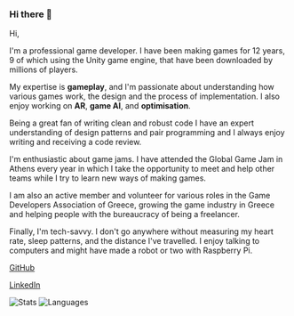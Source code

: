 ### Hi there 👋

Hi,

I'm a professional game developer. I have been making games for 12 years, 9 of which using the Unity game engine, that have been downloaded by millions of players.

My expertise is **gameplay**, and I'm passionate about understanding how various games work, the design and the process of implementation. I also enjoy working on **AR**, **game AI**, and **optimisation**.

Being a great fan of writing clean and robust code I have an expert understanding of design patterns and pair programming and I always enjoy writing and receiving a code review.

I'm enthusiastic about game jams. I have attended the Global Game Jam in Athens every year in which I take the opportunity to meet and help other teams while I try to learn new ways of making games.

I am also an active member and volunteer for various roles in the Game Developers Association of Greece, growing the game industry in Greece and helping people with the bureaucracy of being a freelancer.

Finally, I'm tech-savvy. I don't go anywhere without measuring my heart rate, sleep patterns, and the distance I've travelled. I enjoy talking to computers and might have made a robot or two with Raspberry Pi.

[GitHub](https://github.com/konsnos)

[LinkedIn](https://www.linkedin.com/in/konsnos/)

![Stats](https://github-readme-stats.vercel.app/api?username=konsnos&count_private=true&show_icons=true&hide=contribs)
![Languages](https://github-readme-stats.vercel.app/api/top-langs/?username=konsnos&layout=compact)
